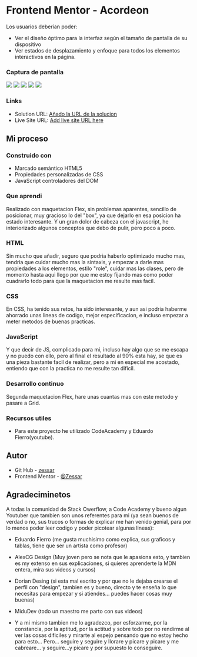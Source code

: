 # Frontend Mentor - Acordeon

Los usuarios deberían poder:

- Ver el diseño óptimo para la interfaz según el tamaño de pantalla de su dispositivo
- Ver estados de desplazamiento y enfoque para todos los elementos interactivos en la página.

### Captura de pantalla

![](capturas/Captura%20de%20pantalla%202023-09-19%20110327.png)
![](capturas/Captura%20de%20pantalla%202023-09-19%20110334.png)
![](capturas/Captura%20de%20pantalla%202023-09-19%20110341.png)
![](capturas/Captura%20de%20pantalla%202023-09-19%20110355.png)
![](capturas/Captura%20de%20pantalla%202023-09-19%20110404.png)


### Links

- Solution URL: [Añado la URL de la solucion](https://github.com/Zessar/CalificacionInteractiva)
- Live Site URL: [Add live site URL here](https://zessar.github.io/CalificacionInteractiva/)

## Mi proceso

### Construido con

- Marcado semántico HTML5
- Propiedades personalizadas de CSS
- JavaScript controladores del DOM

### Que aprendi
Realizado con maquetacion Flex, sin problemas aparentes, sencillo de posicionar, muy gracioso lo del "box", ya que dejarlo en esa posicion ha estado interesante. Y un gran dolor de cabeza con el javascript, he interiorizado algunos conceptos que debo de pulir, pero poco a poco.

### HTML

Sin mucho que añadir, seguro que podria haberlo optimizado mucho mas, tendria que cuidar mucho mas la sintaxis, y empezar a darle mas propiedades a los elementos, estilo "role", cuidar mas las clases, pero de momento hasta aqui llego por que me estoy fijando mas como poder cuadrarlo todo para que la maquetacion me resulte mas facil.

### CSS

En CSS, ha tenido sus retos, ha sido interesante, y aun asi podria haberme ahorrado unas lineas de codigo, mejor especificacion, e incluso empezar a meter metodos de buenas practicas.

### JavaScript

Y que decir de JS, complicado para mi, incluso hay algo que se me escapa y no puedo con ello, pero al final el resultado al 90% esta hay, se que es una pieza bastante facil de realizar, pero a mi en especial me acostado, entiendo que con la practica no me resulte tan dificil.

### Desarrollo continuo

Segunda maquetacion Flex, hare unas cuantas mas con este metodo y pasare a Grid.

### Recursos utiles

- Para este proyecto he utilizado CodeAcademy y Eduardo Fierro(youtube).

## Autor

- Git Hub - [zessar](https://github.com/Zessar)
- Frontend Mentor - [@Zessar](https://www.frontendmentor.io/profile/Zessar)



## Agradeciminetos

A todas la comunidad de Stack Owerflow, a Code Academy y bueno algun Youtuber que tambien son unos referentes para mi (ya sean buenos de verdad o no, sus trucos o formas de explicar me han venido genial, para por lo menos poder leer codigo y poder picotear algunas lineas):

 - Eduardo Fierro (me gusta muchisimo como explica, sus graficos y tablas, tiene que ser un artista como profesor)

 - AlexCG Design (Muy joven pero se nota que le apasiona esto, y tambien es my extenso en sus explicaciones, si quieres aprenderte la MDN entera, mira sus videos y cursos)

 - Dorian Desing (si esta mal escrito y por que no le dejaba crearse el perfil con "design", tambien es y bueno, directo y te enseña lo que necesitas para empezar y si atiendes... puedes hacer cosas muy buenas)

 - MiduDev (todo un maestro me parto con sus videos)

 - Y a mi mismo tambien me lo agradezco, por esforzarme, por la constancia, por la aptitud, por la actitud y sobre todo por no rendirme al ver las cosas dificiles y mirarte al espejo pensando que no estoy hecho para esto... Pero... seguire y seguire y llorare y picare y picare y me cabreare... y seguire...y picare y por supuesto lo conseguire.


